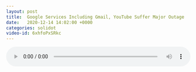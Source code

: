 ```yaml
---
layout: post
title:  Google Services Including Gmail, YouTube Suffer Major Outage
date:   2020-12-14 14:02:00 +0000
categories: solidot
video-id: 6xhfoPxSRkc
---
```


<audio src="/assets/58815618e16476d9c4078499d7ef9ed1.mp3" style="width: 100%;" controls></audio>

